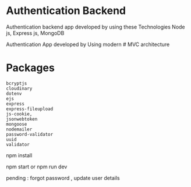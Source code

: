 # Authentication Backend

Authentication backend app developed by using these Technologies
Node js, Express js, MongoDB

Authentication App developed by Using modern # MVC architecture

# Packages

    bcryptjs
    cloudinary
    dotenv
    ejs
    express
    express-fileupload
    js-cookie,
    jsonwebtoken
    mongoose
    nodemailer
    password-validator
    uuid
    validator

npm install

npm start or npm run dev


pending : forgot password  , update user details
